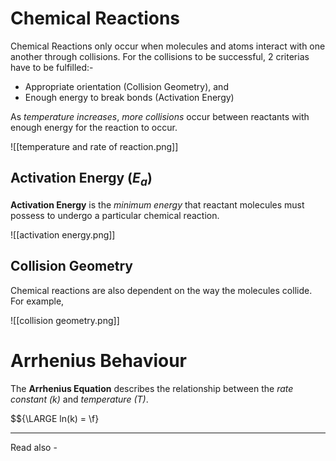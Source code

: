 # Chemical Reactions

Chemical Reactions only occur when molecules and atoms interact with one another through collisions. For the collisions to be successful, 2 criterias have to be fulfilled:-
- Appropriate orientation (Collision Geometry), and
- Enough energy to break bonds (Activation Energy)

As *temperature increases*, *more collisions* occur between reactants with enough energy for the reaction to occur.


![[temperature and rate of reaction.png]]


## Activation Energy (${E_a}$)

**Activation Energy** is the *minimum energy* that reactant molecules must possess to undergo a particular chemical reaction.

![[activation energy.png]]

## Collision Geometry

Chemical reactions are also dependent on the way the molecules collide. For example,

![[collision geometry.png]]



# Arrhenius Behaviour

The **Arrhenius Equation** describes the relationship between the *rate constant (k)* and *temperature (T)*.

$${\LARGE ln(k) = \f}



---
Read also - 